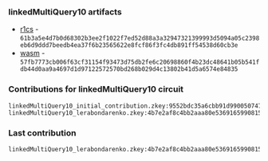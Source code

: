 ### linkedMultiQuery10 artifacts

- [r1cs](./contributions/linkedMultiQuery10/linkedMultiQuery10.r1cs) - `61b3a5e4d7b0d68302b3ee2f1022f7ed52d88a3a32947321399993d5094a05c2398eb6d9ddd7beedb4ea37f6b23565622e8fcf86f3fc4db891ff54538d60cb3e`
- [wasm](./contributions/linkedMultiQuery10/linkedMultiQuery10.wasm) - `57fb7773cb006f63cf31154f93473d75db2fe6c20698860f4b23dc48641b05b541fdb44d0aa9a4697d1d97122572570bd268b029d4c13802b41d5a6574e84835`

### Contributions for linkedMultiQuery10 circuit

```
linkedMultiQuery10_initial_contribution.zkey:9552bdc35a6cbb91d9900507471ef3f8f61d5a15a18c97923b9f0927e62f3c6a822fd8caf3c1f97abf9e8c8b62d8b780db07acbeb07f333a850fb525a5199d3c
linkedMultiQuery10_lerabondarenko.zkey:4b7e2af8c4bb2aaa80e5369165990815f67a3c80925ed6eb85cd6c6a976f93f919956e8f55b7394f23876a3fd7d8c3b1004e46b4ea61a349c7cf1e2756387157
```

### Last contribution
```
linkedMultiQuery10_lerabondarenko.zkey:4b7e2af8c4bb2aaa80e5369165990815f67a3c80925ed6eb85cd6c6a976f93f919956e8f55b7394f23876a3fd7d8c3b1004e46b4ea61a349c7cf1e2756387157
```
